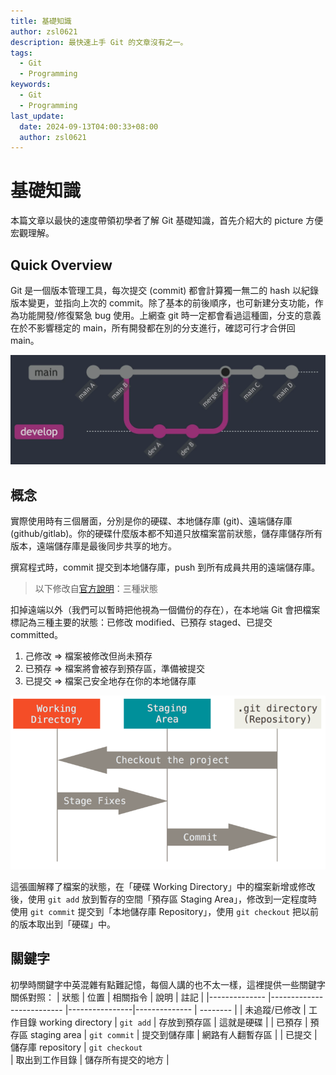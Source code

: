 ```yaml
---
title: 基礎知識
author: zsl0621
description: 最快速上手 Git 的文章沒有之一。
tags:
  - Git
  - Programming
keywords:
  - Git
  - Programming
last_update:
  date: 2024-09-13T04:00:33+08:00
  author: zsl0621
---
```


# 基礎知識
本篇文章以最快的速度帶領初學者了解 Git 基礎知識，首先介紹大的 picture 方便宏觀理解。

## Quick Overview
Git 是一個版本管理工具，每次提交 (commit) 都會計算獨一無二的 hash 以紀錄版本變更，並指向上次的 commit。除了基本的前後順序，也可新建分支功能，作為功能開發/修復緊急 bug 使用。上網查 git 時一定都會看過這種圖，分支的意義在於不影響穩定的 main，所有開發都在別的分支進行，確認可行才合併回 main。

![Git branch](branch.webp "Git branch")

## 概念
實際使用時有三個層面，分別是你的硬碟、本地儲存庫 (git)、遠端儲存庫 (github/gitlab)。你的硬碟什麼版本都不知道只放檔案當前狀態，儲存庫儲存所有版本，遠端儲存庫是最後同步共享的地方。

撰寫程式時，commit 提交到本地儲存庫，push 到所有成員共用的遠端儲存庫。

> 以下修改自[官方說明](https://git-scm.com/book/zh-tw/v2/%E9%96%8B%E5%A7%8B-Git-%E5%9F%BA%E7%A4%8E%E8%A6%81%E9%BB%9E)：三種狀態   

扣掉遠端以外（我們可以暫時把他視為一個備份的存在），在本地端 Git 會把檔案標記為三種主要的狀態：已修改 modified、已預存 staged、已提交  committed。 
1. 己修改 => 檔案被修改但尚未預存
2. 已預存 => 檔案將會被存到預存區，準備被提交
3. 已提交 => 檔案己安全地存在你的本地儲存庫

![Git 檔案狀態](areas.png "Git 檔案狀態")

這張圖解釋了檔案的狀態，在「硬碟 Working Directory」中的檔案新增或修改後，使用 `git add` 放到暫存的空間「預存區 Staging Area」，修改到一定程度時使用 `git commit` 提交到「本地儲存庫 Repository」，使用 `git checkout` 把以前的版本取出到「硬碟」中。



## 關鍵字
初學時關鍵字中英混雜有點難記憶，每個人講的也不太一樣，這裡提供一些關鍵字關係對照：
| 狀態           | 位置                      | 相關指令        |   說明         |  註記     |
|-------------- |-------------------------- |----------------|-------------- | -------- |
| 未追蹤/已修改   | 工作目錄 working directory | `git add`      | 存放到預存區    | 這就是硬碟 |
| 已預存         | 預存區 staging area        | `git commit`   | 提交到儲存庫    | 網路有人翻暫存區 |
| 已提交         | 儲存庫 repository          | `git checkout`<br/> | 取出到工作目錄  | 儲存所有提交的地方  |